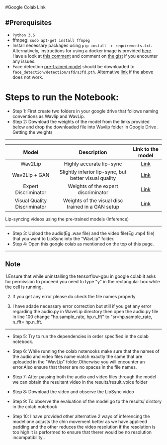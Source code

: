 #Google Colab Link


#Prerequisites
-------------
- `Python 3.6` 
- ffmpeg: `sudo apt-get install ffmpeg`
- Install necessary packages using `pip install -r requirements.txt`. Alternatively, instructions for using a docker image is provided [here](https://gist.github.com/xenogenesi/e62d3d13dadbc164124c830e9c453668). Have a look at [this comment](https://github.com/Rudrabha/Wav2Lip/issues/131#issuecomment-725478562) and comment on [the gist](https://gist.github.com/xenogenesi/e62d3d13dadbc164124c830e9c453668) if you encounter any issues. 
- Face detection [pre-trained model](https://www.adrianbulat.com/downloads/python-fan/s3fd-619a316812.pth) should be downloaded to `face_detection/detection/sfd/s3fd.pth`. Alternative [link](https://iiitaphyd-my.sharepoint.com/:u:/g/personal/prajwal_k_research_iiit_ac_in/EZsy6qWuivtDnANIG73iHjIBjMSoojcIV0NULXV-yiuiIg?e=qTasa8) if the above does not work.




# Steps to run the Notebook:


 - Step 1: First create two folders in your google drive that follows naming conventions as Wavlip and WavLip.
 - Step 2: Download the weights of the model from the links provided below and drop the downloaded file into Wavlip folder in Google Drive .
Getting the weights

----------

| Model  | Description |  Link to the model | 
| :-------------: | :---------------: | :---------------: |
| Wav2Lip  | Highly accurate lip-sync | [Link](https://iiitaphyd-my.sharepoint.com/:u:/g/personal/radrabha_m_research_iiit_ac_in/Eb3LEzbfuKlJiR600lQWRxgBIY27JZg80f7V9jtMfbNDaQ?e=TBFBVW)  |
| Wav2Lip + GAN  | Slightly inferior lip-sync, but better visual quality | [Link](https://iiitaphyd-my.sharepoint.com/:u:/g/personal/radrabha_m_research_iiit_ac_in/EdjI7bZlgApMqsVoEUUXpLsBxqXbn5z8VTmoxp55YNDcIA?e=n9ljGW) |
| Expert Discriminator  | Weights of the expert discriminator | [Link](https://iiitaphyd-my.sharepoint.com/:u:/g/personal/radrabha_m_research_iiit_ac_in/EQRvmiZg-HRAjvI6zqN9eTEBP74KefynCwPWVmF57l-AYA?e=ZRPHKP) |
| Visual Quality Discriminator  | Weights of the visual disc trained in a GAN setup | [Link](https://iiitaphyd-my.sharepoint.com/:u:/g/personal/radrabha_m_research_iiit_ac_in/EQVqH88dTm1HjlK11eNba5gBbn15WMS0B0EZbDBttqrqkg?e=ic0ljo) |

Lip-syncing videos using the pre-trained models (Inference)

----------

 - Step 3: Upload the audio(Eg .wav file) and the video file(Eg  .mp4 file) that you want to LipSync into the "WavLip" folder.  
 - Step 4: Open this google colab as mentioned on the top of this page.

--------
**Note**
--------
1.Ensure that while uninstalling the tensorflow-gpu in google colab it asks for permission to proceed you need to type "y" in the rectangular box while the cell is running.

2. If you get any error please do check the file names properly

3. I have adade necessary error correction but still if you get any error regarding the audio.py in WaveLip directory then open the audio.py file in line 100 change "hp.sample_rate, hp.n_fft" to "sr=hp.sample_rate, n_fft= hp.n_fft. 

---------

 - Step 5: Try to run the dependencies in order specified in the colab notebook.
 - Step 6: While running the colab notenooks make sure that the names of the audio and video files name match exactly the same that are uploaded in the "WavLip" folder.Otherwise you will encounter an error.Also ensure that therer are no spaces in the file names.

 - Step 7: After passing both the audio and video files through the model we can obtain the resultant video in the results/result_voice folder
 - Step 8: Download the video and observe the LipSync video
 - Step 9: To observe the evaluation of the model go tp the results/ dirstory in the colab notebook
 - Step 10: I have provided other alternative 2 ways of inferencing the model one adjusts the chin movement better as we have applieed padding and the other reduces the video resolution if the resolution is too high it is performed to ensure that therer would be no resolution incompatibility..
 

